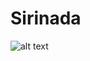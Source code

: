 # Sirinada 
![alt text](https://github.com/FARIZ2310/Project-Code-Igniter-4/blob/main/assets/HomePage.jpeg?raw=true)
